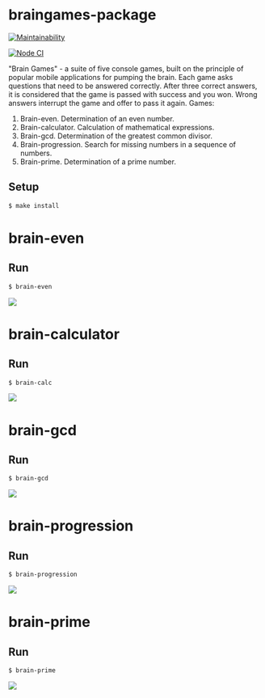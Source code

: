 # braingames-package
[![Maintainability](https://api.codeclimate.com/v1/badges/6d6fa27caab3b226c0e9/maintainability)](https://codeclimate.com/github/nightshiftmaster/frontend-project-lvl1/maintainability)

[![Node CI](https://github.com/nightshiftmaster/frontend-project-lvl1/workflows/Node%20CI/badge.svg)](https://github.com/nightshiftmaster/frontend-project-lvl1/actions)

"Brain Games" - a suite of five console games, built on the principle of popular mobile applications for pumping the brain. Each game asks questions that need to be answered correctly. After three correct answers, it is considered that the game is passed with success and you won. Wrong answers interrupt the game and offer to pass it again. 
Games:
1) Brain-even. Determination of an even number.
2) Brain-calculator. Calculation of mathematical expressions.
3) Brain-gcd. Determination of the greatest common divisor.
4) Brain-progression. Search for missing numbers in a sequence of numbers.
5) Brain-prime. Determination of a prime number.

## Setup

```sh
$ make install
```

# brain-even 

## Run 

```sh
$ brain-even
```

<a href="https://asciinema.org/a/35PghFfv2pP9OyRdOAmRsaZGw" target="_blank"><img src="https://asciinema.org/a/35PghFfv2pP9OyRdOAmRsaZGw.svg" /></a>

# brain-calculator 

## Run 

```sh
$ brain-calc
```

<a href="https://asciinema.org/a/w9H7NGjrbAVb59Pv5DIZ6aGBW" target="_blank"><img src="https://asciinema.org/a/w9H7NGjrbAVb59Pv5DIZ6aGBW.svg" /></a>

# brain-gcd

## Run 

```sh
$ brain-gcd
```

<a href="https://asciinema.org/a/sRD0U1G8qTP7LiiAVe2g0qkaA" target="_blank"><img src="https://asciinema.org/a/sRD0U1G8qTP7LiiAVe2g0qkaA.svg" /></a>

# brain-progression

## Run 

```sh
$ brain-progression
```

<a href="https://asciinema.org/a/e4Fd3BsLXNb2363yYLKPLvKQA" target="_blank"><img src="https://asciinema.org/a/e4Fd3BsLXNb2363yYLKPLvKQA.svg" /></a>

# brain-prime

## Run 

```sh
$ brain-prime
```

<a href="https://asciinema.org/a/nQxdhUOUrrsEVwa1kKxNqDfSr" target="_blank"><img src="https://asciinema.org/a/nQxdhUOUrrsEVwa1kKxNqDfSr.svg" /></a>
